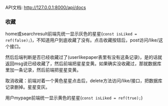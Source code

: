 API文档: http://127.0.0.1:8000/api/docs







### 收藏

home或searchresult前端先统一显示灰色的星星(`const isLiked = ref(false);`)，不知道用户到底收藏了没有。点击收藏按钮后，post访问/like/这个接口。

然后后端判断是否已经收藏过了(userlikepaper表里有没有这条记录)，是的话就返回msg说已经收藏了，然后前端把星星变黄。如果确实没收藏过，那就数据库里加一条记录，然后前端把星星变黄。

取消收藏：前端对着一个黄色星星点击后，delete方法访问/like/接口，把数据库记录删掉。星星变灰。

用户mypage前端统一显示黄色的星星(`const isLiked = ref(true);`)
